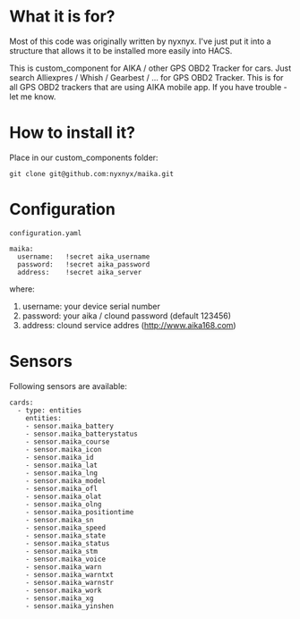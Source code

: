 # What it is for?
Most of this code was originally written by nyxnyx. I've just put it into a structure that allows it to be installed more easily into HACS.

This is custom_component for AIKA / other GPS OBD2 Tracker for cars. 
Just search Alliexpres / Whish / Gearbest / ... for GPS OBD2 Tracker. This is for all GPS OBD2 trackers
that are using AIKA mobile app. If you have trouble - let me know.

# How to install it?
Place in our custom_components folder:
```
git clone git@github.com:nyxnyx/maika.git
```

# Configuration
```configuration.yaml```

```
maika:
  username:   !secret aika_username
  password:   !secret aika_password
  address:    !secret aika_server
```
where:
1. username: your device serial number
1. password: your aika / clound password (default 123456)
1. address: clound service addres (http://www.aika168.com)

# Sensors
Following sensors are available:
```
cards:
  - type: entities
    entities:
    - sensor.maika_battery
    - sensor.maika_batterystatus
    - sensor.maika_course
    - sensor.maika_icon
    - sensor.maika_id
    - sensor.maika_lat
    - sensor.maika_lng
    - sensor.maika_model
    - sensor.maika_ofl
    - sensor.maika_olat
    - sensor.maika_olng
    - sensor.maika_positiontime
    - sensor.maika_sn
    - sensor.maika_speed
    - sensor.maika_state
    - sensor.maika_status
    - sensor.maika_stm
    - sensor.maika_voice
    - sensor.maika_warn
    - sensor.maika_warntxt
    - sensor.maika_warnstr
    - sensor.maika_work
    - sensor.maika_xg
    - sensor.maika_yinshen
```
